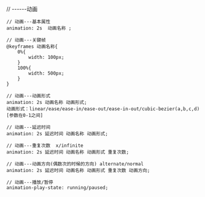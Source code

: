 // ------动画

	// 动画---基本属性
	animation: 2s  动画名称 ;

	// 动画---关键帧
	@keyframes 动画名称{
		0%{
			width: 100px;
		}
		100%{
			width: 500px;
		}
	}

	// 动画---动画形式
	animation: 2s 动画名称 动画形式;
	动画形式：linear/ease/ease-in/ease-out/ease-in-out/cubic-bezier(a,b,c,d)[参数在0-1之间]

	// 动画---延迟时间
	animation: 2s 延迟时间 动画名称 动画形式;

	// 动画---重复次数  x/infinite
	animation: 2s 延迟时间 动画名称 动画形式 重复次数;

	// 动画---动画方向(偶数次的时候的方向) alternate/normal
	animation: 2s 延迟时间 动画名称 动画形式 重复次数 动画方向;

	// 动画---播放/暂停
	animation-play-state: running/paused;
